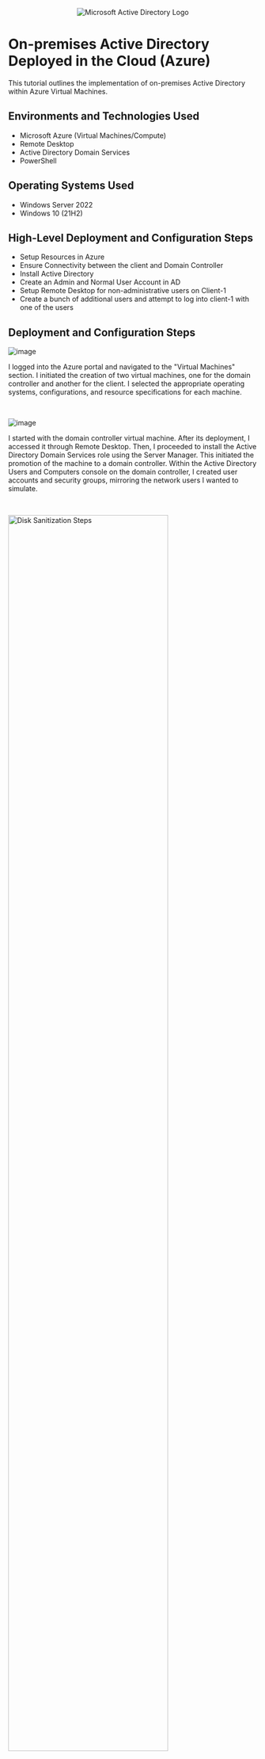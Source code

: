 <p align="center">
<img src="https://i.imgur.com/pU5A58S.png" alt="Microsoft Active Directory Logo"/>
</p>

<h1>On-premises Active Directory Deployed in the Cloud (Azure)</h1>
This tutorial outlines the implementation of on-premises Active Directory within Azure Virtual Machines.<br />


<h2>Environments and Technologies Used</h2>

- Microsoft Azure (Virtual Machines/Compute)
- Remote Desktop
- Active Directory Domain Services
- PowerShell

<h2>Operating Systems Used </h2>

- Windows Server 2022
- Windows 10 (21H2)

<h2>High-Level Deployment and Configuration Steps</h2>

- Setup Resources in Azure
- Ensure Connectivity between the client and Domain Controller
- Install Active Directory
- Create an Admin and Normal User Account in AD
- Setup Remote Desktop for non-administrative users on Client-1
- Create a bunch of additional users and attempt to log into client-1 with one of the users

<h2>Deployment and Configuration Steps</h2>


![image](https://github.com/mkpene/configure-ad/assets/142267681/149eea87-97ef-437a-881e-9ee5015a66ff)

<p>
I logged into the Azure portal and navigated to the "Virtual Machines" section. I initiated the creation of two virtual machines, one for the domain controller and another for the client. I selected the appropriate operating systems, configurations, and resource specifications for each machine.
</p>
<br />


![image](https://github.com/mkpene/configure-ad/assets/142267681/1c6ec953-0e58-4b53-ab7e-8317df4cfde0)

<p>
I started with the domain controller virtual machine. After its deployment, I accessed it through Remote Desktop. Then, I proceeded to install the Active Directory Domain Services role using the Server Manager. This initiated the promotion of the machine to a domain controller. Within the Active Directory Users and Computers console on the domain controller, I created user accounts and security groups, mirroring the network users I wanted to simulate.
</p>
<br />

<p>
<img src="https://i.imgur.com/DJmEXEB.png" height="80%" width="80%" alt="Disk Sanitization Steps"/>
</p>
<p>
Lorem ipsum dolor sit amet, consectetur adipiscing elit, sed do eiusmod tempor incididunt ut labore et dolore magna aliqua. Ut enim ad minim veniam, quis nostrud exercitation ullamco laboris nisi ut aliquip ex ea commodo consequat. Duis aute irure dolor in reprehenderit in voluptate velit esse cillum dolore eu fugiat nulla pariatur.
</p>
<br />
